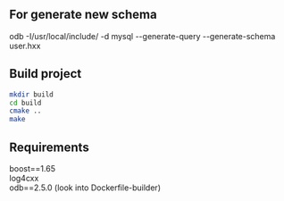 ## For generate new schema
odb -I/usr/local/include/ -d mysql --generate-query --generate-schema user.hxx

## Build project
```bash
mkdir build
cd build
cmake ..
make
```
## Requirements
boost==1.65  
log4cxx  
odb==2.5.0 (look into Dockerfile-builder)  
